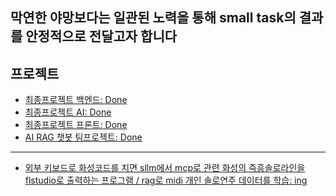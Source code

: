 ## 막연한 야망보다는 일관된 노력을 통해 small task의 결과를 안정적으로 전달고자 합니다

## 프로젝트
- [최종프로젝트 백엔드: Done](https://github.com/K-MarkLee/MAIDDY) 
- [최종프로젝트 AI: Done](https://github.com/K-MarkLee/MAIDDY_AI) 
- [최종프로젝트 프론트: Done](https://github.com/K-MarkLee/MAIDDY_Front) 
- [AI RAG 챗봇 팀프로젝트: Done](https://github.com/ohhalim/justonecat)

---------------------------------------------------------------------


- [외부 키보드로 화성코드를 치면 sllm에서 mcp로 관련 화성의 즉흥솔로라인을 flstudio로 출력하는 프로그램 / rag로 midi 개인 솔로연주 데이터를 학습: ing](https://github.com/ohhalim/llm_fIstudio_mcp_rag_midi_Improvisation_program)



<!--
**ohhalim/ohhalim** is a ✨ _special_ ✨ repository because its `README.md` (this file) appears on your GitHub profile.

Here are some ideas to get you started:

- 🔭 I’m currently working on ...
- 🌱 I’m currently learning ...
- 👯 I’m looking to collaborate on ...
- 🤔 I’m looking for help with ...
- 💬 Ask me about ...
- 📫 How to reach me: ...
- 😄 Pronouns: ...
- ⚡ Fun fact: ...
-->
